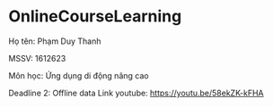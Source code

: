 # OnlineCourseLearning
Họ tên: Phạm Duy Thanh

MSSV: 1612623

Môn học: Ứng dụng di động nâng cao

Deadline 2: Offline data
Link youtube: https://youtu.be/58ekZK-kFHA
